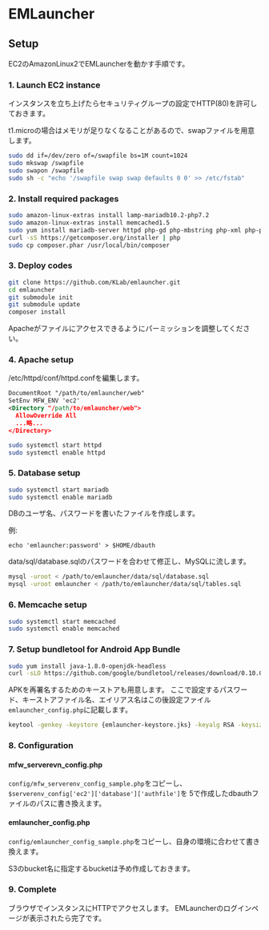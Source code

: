 EMLauncher
==========

## Setup

EC2のAmazonLinux2でEMLauncherを動かす手順です。

### 1. Launch EC2 instance

インスタンスを立ち上げたらセキュリティグループの設定でHTTP(80)を許可しておきます。

t1.microの場合はメモリが足りなくなることがあるので、swapファイルを用意します。
```BASH
sudo dd if=/dev/zero of=/swapfile bs=1M count=1024
sudo mkswap /swapfile
sudo swapon /swapfile
sudo sh -c "echo '/swapfile swap swap defaults 0 0' >> /etc/fstab"
```

### 2. Install required packages

```BASH
sudo amazon-linux-extras install lamp-mariadb10.2-php7.2
sudo amazon-linux-extras install memcached1.5
sudo yum install mariadb-server httpd php-gd php-mbstring php-xml php-pecl-imagick php-pecl-memcached php-pecl-zip git
curl -sS https://getcomposer.org/installer | php
sudo cp composer.phar /usr/local/bin/composer
```

### 3. Deploy codes

```BASH
git clone https://github.com/KLab/emlauncher.git
cd emlauncher
git submodule init
git submodule update
composer install
```
Apacheがファイルにアクセスできるようにパーミッションを調整してください。

### 4. Apache setup

/etc/httpd/conf/httpd.confを編集します。
```XML
DocumentRoot "/path/to/emlauncher/web"
SetEnv MFW_ENV 'ec2'
<Directory "/path/to/emlauncher/web">
  AllowOverride All
  ...略...
</Directory>
```

```BASH
sudo systemctl start httpd
sudo systemctl enable httpd
```


### 5. Database setup

```BASH
sudo systemctl start mariadb
sudo systemctl enable mariadb
```

DBのユーザ名、パスワードを書いたファイルを作成します。

例:
```
echo 'emlauncher:password' > $HOME/dbauth
```

data/sql/database.sqlのパスワードを合わせて修正し、MySQLに流します。
```BASH
mysql -uroot < /path/to/emlauncher/data/sql/database.sql
mysql -uroot emlauncher < /path/to/emlauncher/data/sql/tables.sql
```

### 6. Memcache setup

```BASH
sudo systemctl start memcached
sudo systemctl enable memcached
```

### 7. Setup bundletool for Android App Bundle

```BASH
sudo yum install java-1.8.0-openjdk-headless
curl -sLO https://github.com/google/bundletool/releases/download/0.10.0/bundletool-all-0.10.0.jar
```

APKを再署名するためのキーストアも用意します。
ここで設定するパスワード、キーストアファイル名、エイリアス名はこの後設定ファイル`emlauncher_config.php`に記載します。
```BASH
keytool -genkey -keystore {emlauncher-keystore.jks} -keyalg RSA -keysize 2048 -validity 10000 -alias {key-alias}
```

### 8. Configuration

#### mfw_serverevn_config.php
``config/mfw_serverenv_config_sample.php``をコピーし、``$serverenv_config['ec2']['database']['authfile']``を
5で作成したdbauthファイルのパスに書き換えます。

#### emlauncher_config.php
``config/emlauncher_config_sample.php``をコピーし、自身の環境に合わせて書き換えます。

S3のbucket名に指定するbucketは予め作成しておきます。

### 9. Complete

ブラウザでインスタンスにHTTPでアクセスします。
EMLauncherのログインページが表示されたら完了です。

